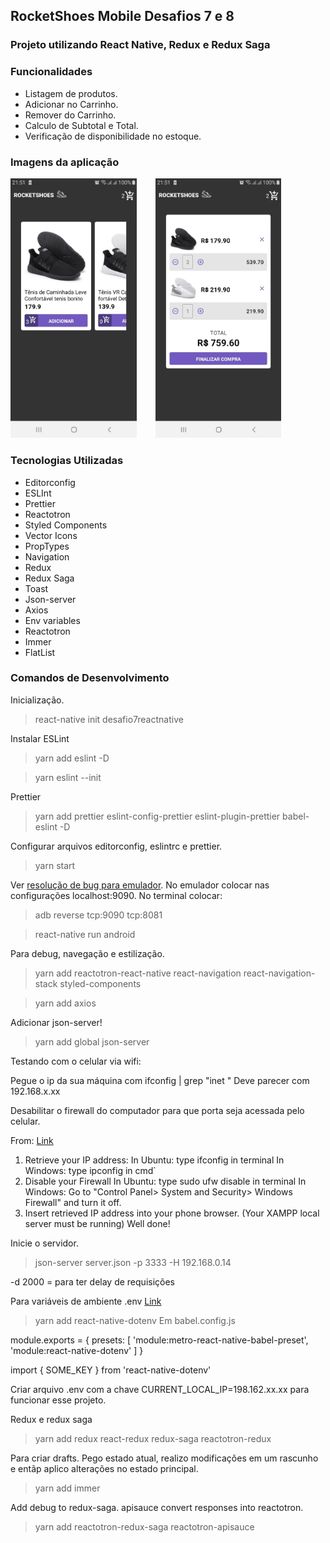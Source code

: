 ## RocketShoes Mobile Desafios 7 e 8

### Projeto utilizando React Native, Redux e Redux Saga

### Funcionalidades

* Listagem de produtos.
* Adicionar no Carrinho.
* Remover do Carrinho.
* Calculo de Subtotal e Total.
* Verificação de disponibilidade no estoque.

### Imagens da aplicação

<img src="./src/assets/home.jpeg" width="40%" height="40%" style="margin-right:30px;"><img src="./src/assets/cart.jpeg" width="40%" height="40%">

### Tecnologias Utilizadas

* Editorconfig
* ESLInt
* Prettier
* Reactotron
* Styled Components
* Vector Icons
* PropTypes
* Navigation
* Redux
* Redux Saga
* Toast
* Json-server
* Axios
* Env variables
* Reactotron
* Immer
* FlatList

### Comandos de Desenvolvimento

Inicialização.
> react-native init desafio7reactnative

Instalar ESLint
> yarn add eslint -D

> yarn eslint --init


Prettier
> yarn add prettier eslint-config-prettier eslint-plugin-prettier babel-eslint -D

Configurar arquivos editorconfig, eslintrc e prettier.

> yarn start

Ver [resolução de bug para emulador](https://github.com/facebook/react-native/issues/15388#issuecomment-505283697). No emulador colocar nas configurações localhost:9090. No terminal colocar:
> adb reverse tcp:9090 tcp:8081

> react-native run android

Para debug, navegação e estilização.
> yarn add reactotron-react-native react-navigation react-navigation-stack styled-components

> yarn add axios

Adicionar json-server!

> yarn add global json-server

Testando com o celular via wifi:

Pegue o ip da sua máquina com ifconfig | grep "inet " Deve parecer com 192.168.x.xx

Desabilitar o firewall do computador para que porta seja acessada pelo celular.

From: [Link](https://stackoverflow.com/questions/19332033/how-can-i-access-my-localhost-through-android-phone)
1. Retrieve your IP address:
In Ubuntu: type ifconfig in terminal
In Windows: type ipconfig in cmd`
2. Disable your Firewall
In Ubuntu: type sudo ufw disable in terminal
In Windows: Go to "Control Panel> System and Security> Windows Firewall" and turn it off.
3. Insert retrieved IP address into your phone browser.
(Your XAMPP local server must be running)
Well done!

Inicie o servidor.

> json-server server.json -p 3333 -H 192.168.0.14

-d 2000 = para ter delay de requisições

Para variáveis de ambiente .env [Link](https://levelup.gitconnected.com/how-to-gracefully-use-environment-variables-in-a-react-native-app-7f1600446116)
> yarn add react-native-dotenv
Em babel.config.js

module.exports = {
  presets: [
    'module:metro-react-native-babel-preset',
    'module:react-native-dotenv'
  ]
}

import { SOME_KEY } from 'react-native-dotenv'

Criar arquivo .env com a chave CURRENT_LOCAL_IP=198.162.xx.xx para funcionar esse projeto.

Redux e redux saga
> yarn add redux react-redux redux-saga reactotron-redux

Para criar drafts. Pego estado atual, realizo modificações em um rascunho e entãp aplico alterações no estado principal.
> yarn add immer

Add debug to redux-saga. apisauce convert responses into reactotron.
> yarn add reactotron-redux-saga reactotron-apisauce

